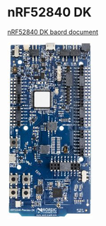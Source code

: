 # nRF52840 DK

[nRF52840 DK baord document](https://www.nordicsemi.com/Software-and-Tools/Development-Kits/nRF52840-DK)

![nRF52840 DK](nRF52840DK.jpg)